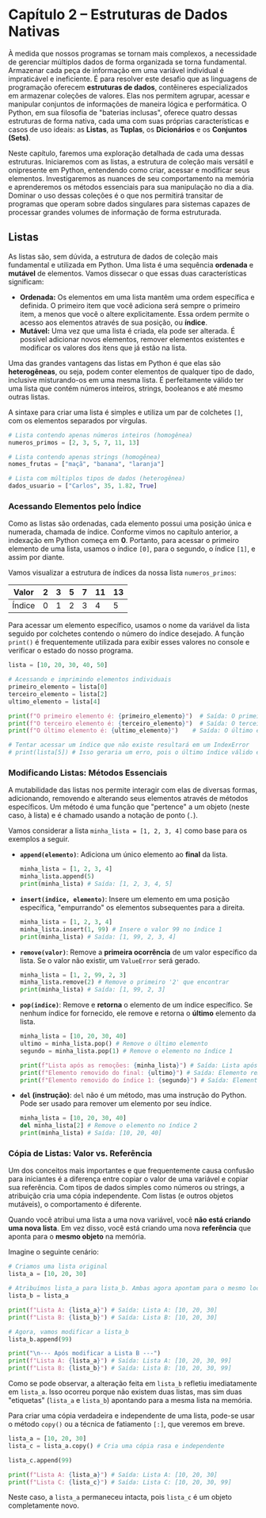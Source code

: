 # Capítulo 2 – Estruturas de Dados Nativas

À medida que nossos programas se tornam mais complexos, a necessidade de gerenciar múltiplos dados de forma organizada se torna fundamental. Armazenar cada peça de informação em uma variável individual é impraticável e ineficiente. É para resolver este desafio que as linguagens de programação oferecem **estruturas de dados**, contêineres especializados em armazenar coleções de valores. Elas nos permitem agrupar, acessar e manipular conjuntos de informações de maneira lógica e performática. O Python, em sua filosofia de "baterias inclusas", oferece quatro dessas estruturas de forma nativa, cada uma com suas próprias características e casos de uso ideais: as **Listas**, as **Tuplas**, os **Dicionários** e os **Conjuntos (Sets)**.

Neste capítulo, faremos uma exploração detalhada de cada uma dessas estruturas. Iniciaremos com as listas, a estrutura de coleção mais versátil e onipresente em Python, entendendo como criar, acessar e modificar seus elementos. Investigaremos as nuances de seu comportamento na memória e aprenderemos os métodos essenciais para sua manipulação no dia a dia. Dominar o uso dessas coleções é o que nos permitirá transitar de programas que operam sobre dados singulares para sistemas capazes de processar grandes volumes de informação de forma estruturada.

## Listas

As listas são, sem dúvida, a estrutura de dados de coleção mais fundamental e utilizada em Python. Uma lista é uma sequência **ordenada** e **mutável** de elementos. Vamos dissecar o que essas duas características significam:

- **Ordenada:** Os elementos em uma lista mantêm uma ordem específica e definida. O primeiro item que você adiciona será sempre o primeiro item, a menos que você o altere explicitamente. Essa ordem permite o acesso aos elementos através de sua posição, ou **índice**.
- **Mutável:** Uma vez que uma lista é criada, ela pode ser alterada. É possível adicionar novos elementos, remover elementos existentes e modificar os valores dos itens que já estão na lista.

Uma das grandes vantagens das listas em Python é que elas são **heterogêneas**, ou seja, podem conter elementos de qualquer tipo de dado, inclusive misturando-os em uma mesma lista. É perfeitamente válido ter uma lista que contém números inteiros, strings, booleanos e até mesmo outras listas.

A sintaxe para criar uma lista é simples e utiliza um par de colchetes `[]`, com os elementos separados por vírgulas.

```python
# Lista contendo apenas números inteiros (homogênea)
numeros_primos = [2, 3, 5, 7, 11, 13]

# Lista contendo apenas strings (homogênea)
nomes_frutas = ["maçã", "banana", "laranja"]

# Lista com múltiplos tipos de dados (heterogênea)
dados_usuario = ["Carlos", 35, 1.82, True] 
```

### Acessando Elementos pelo Índice

Como as listas são ordenadas, cada elemento possui uma posição única e numerada, chamada de índice. Conforme vimos no capítulo anterior, a indexação em Python começa em **0**. Portanto, para acessar o primeiro elemento de uma lista, usamos o índice `[0]`, para o segundo, o índice `[1]`, e assim por diante.

Vamos visualizar a estrutura de índices da nossa lista `numeros_primos`:

|Valor|2|3|5|7|11|13|
|---|---|---|---|---|---|---|
|Índice|0|1|2|3|4|5|

Para acessar um elemento específico, usamos o nome da variável da lista seguido por colchetes contendo o número do índice desejado. A função `print()` é frequentemente utilizada para exibir esses valores no console e verificar o estado do nosso programa.

```python
lista = [10, 20, 30, 40, 50]

# Acessando e imprimindo elementos individuais
primeiro_elemento = lista[0]
terceiro_elemento = lista[2]
ultimo_elemento = lista[4]

print(f"O primeiro elemento é: {primeiro_elemento}")  # Saída: O primeiro elemento é: 10
print(f"O terceiro elemento é: {terceiro_elemento}")  # Saída: O terceiro elemento é: 30
print(f"O último elemento é: {ultimo_elemento}")    # Saída: O último elemento é: 50

# Tentar acessar um índice que não existe resultará em um IndexError
# print(lista[5]) # Isso geraria um erro, pois o último índice válido é 4
```

### Modificando Listas: Métodos Essenciais

A mutabilidade das listas nos permite interagir com elas de diversas formas, adicionando, removendo e alterando seus elementos através de métodos específicos. Um método é uma função que "pertence" a um objeto (neste caso, à lista) e é chamado usando a notação de ponto (`.`).

Vamos considerar a lista `minha_lista = [1, 2, 3, 4]` como base para os exemplos a seguir.

- **`append(elemento)`**: Adiciona um único elemento ao **final** da lista.
    
    ```python
    minha_lista = [1, 2, 3, 4]
    minha_lista.append(5)
    print(minha_lista) # Saída: [1, 2, 3, 4, 5]
    ```
    
- **`insert(indice, elemento)`**: Insere um elemento em uma posição específica, "empurrando" os elementos subsequentes para a direita.
    
    ```python
    minha_lista = [1, 2, 3, 4]
    minha_lista.insert(1, 99) # Insere o valor 99 no índice 1
    print(minha_lista) # Saída: [1, 99, 2, 3, 4]
    ```
    
- **`remove(valor)`**: Remove a **primeira ocorrência** de um valor específico da lista. Se o valor não existir, um `ValueError` será gerado.
    
    ```python
    minha_lista = [1, 2, 99, 2, 3]
    minha_lista.remove(2) # Remove o primeiro '2' que encontrar
    print(minha_lista) # Saída: [1, 99, 2, 3]
    ```
    
- **`pop(indice)`**: Remove e **retorna** o elemento de um índice específico. Se nenhum índice for fornecido, ele remove e retorna o **último** elemento da lista.
    
    ```python
    minha_lista = [10, 20, 30, 40]
    ultimo = minha_lista.pop() # Remove o último elemento
    segundo = minha_lista.pop(1) # Remove o elemento no índice 1
    
    print(f"Lista após as remoções: {minha_lista}") # Saída: Lista após as remoções: [10, 30]
    print(f"Elemento removido do final: {ultimo}") # Saída: Elemento removido do final: 40
    print(f"Elemento removido do índice 1: {segundo}") # Saída: Elemento removido do índice 1: 20
    ```
    
- **`del` (instrução)**: `del` não é um método, mas uma instrução do Python. Pode ser usado para remover um elemento por seu índice.
    
    ```python
    minha_lista = [10, 20, 30, 40]
    del minha_lista[2] # Remove o elemento no índice 2
    print(minha_lista) # Saída: [10, 20, 40]
    ```

### Cópia de Listas: Valor vs. Referência

Um dos conceitos mais importantes e que frequentemente causa confusão para iniciantes é a diferença entre copiar o valor de uma variável e copiar sua referência. Com tipos de dados simples como números ou strings, a atribuição cria uma cópia independente. Com listas (e outros objetos mutáveis), o comportamento é diferente.

Quando você atribui uma lista a uma nova variável, você **não está criando uma nova lista**. Em vez disso, você está criando uma nova **referência** que aponta para o **mesmo objeto** na memória.

Imagine o seguinte cenário:

```python
# Criamos uma lista original
lista_a = [10, 20, 30]

# Atribuímos lista_a para lista_b. Ambas agora apontam para o mesmo local na memória.
lista_b = lista_a

print(f"Lista A: {lista_a}") # Saída: Lista A: [10, 20, 30]
print(f"Lista B: {lista_b}") # Saída: Lista B: [10, 20, 30]

# Agora, vamos modificar a lista_b
lista_b.append(99)

print("\n--- Após modificar a Lista B ---")
print(f"Lista A: {lista_a}") # Saída: Lista A: [10, 20, 30, 99]
print(f"Lista B: {lista_b}") # Saída: Lista B: [10, 20, 30, 99]
```

Como se pode observar, a alteração feita em `lista_b` refletiu imediatamente em `lista_a`. Isso ocorreu porque não existem duas listas, mas sim duas "etiquetas" (`lista_a` e `lista_b`) apontando para a mesma lista na memória.

Para criar uma cópia verdadeira e independente de uma lista, pode-se usar o método `copy()` ou a técnica de fatiamento `[:]`, que veremos em breve.

```python
lista_a = [10, 20, 30]
lista_c = lista_a.copy() # Cria uma cópia rasa e independente

lista_c.append(99)

print(f"Lista A: {lista_a}") # Saída: Lista A: [10, 20, 30]
print(f"Lista C: {lista_c}") # Saída: Lista C: [10, 20, 30, 99]
```

Neste caso, a `lista_a` permaneceu intacta, pois `lista_c` é um objeto completamente novo.

